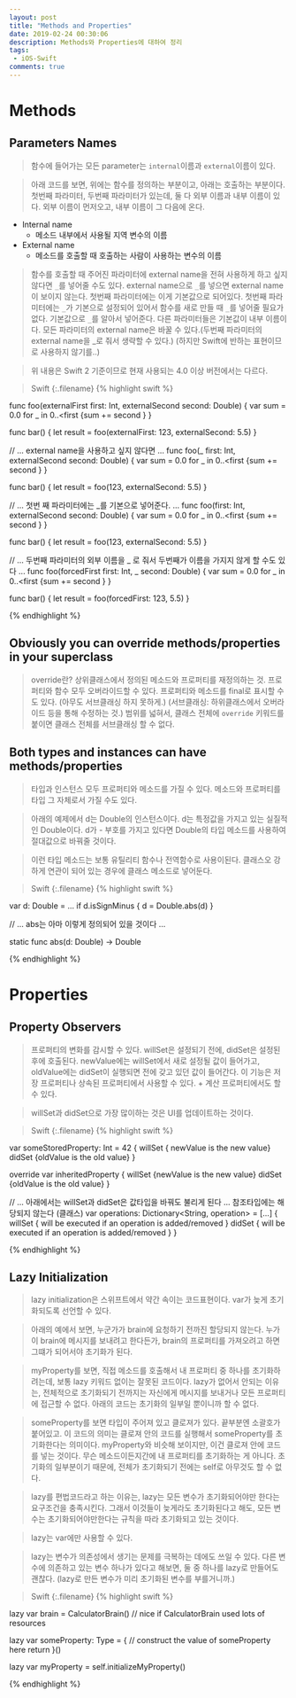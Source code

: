 ```yaml
---
layout: post
title: "Methods and Properties"
date: 2019-02-24 00:30:06
description: Methods와 Properties에 대하여 정리
tags: 
 - iOS-Swift
comments: true
---
```



# Methods

## Parameters Names 
> 함수에 들어가는 모든 parameter는 `internal`이름과 `external`이름이 있다.

> 아래 코드를 보면, 위에는 함수를 정의하는 부분이고, 아래는 호출하는 부분이다. 첫번째 파라미터, 두번째 파라미터가 있는데, 둘 다 외부 이름과 내부 이름이 있다. 외부 이름이 먼저오고, 내부 이름이 그 다음에 온다.

* Internal name
    * 메소드 내부에서 사용될 지역 변수의 이름
* External name
    * 메소드를 호출할 때 호출하는 사람이 사용하는 변수의 이름

> 함수를 호출할 때 주어진 파라미터에 external name을 전혀 사용하게 하고 싶지 않다면 `_`를 넣어줄 수도 있다. external name으로 `_`를 넣으면 external name이 보이지 않는다.
> 첫번째 파라미터에는 이게 기본값으로 되어있다. 첫번째 파라미터에는 `_`가 기본으로 설정되어 있어서 함수를 새로 만들 때 `_`를 넣어줄 필요가 없다. 기본값으로 `_`를 알아서 넣어준다.
> 다른 파라미터들은 기본값이 내부 이름이다.
> 모든 파라미터의 external name은 바꿀 수 있다.(두번째 파라미터의 external name을 _로 줘서 생략할 수 있다.) (하지만 Swift에 반하는 표현이므로 사용하지 않기를..)


> 위 내용은 Swift 2 기준이므로 현재 사용되는 4.0 이상 버전에서는 다르다.

>Swift
{:.filename}
{% highlight swift %}

func foo(externalFirst first: Int, externalSecond second: Double) {
    var sum = 0.0
    for _ in 0..<first {sum += second }
}

func bar() {
    let result = foo(externalFirst: 123, externalSecond: 5.5)
}

// ... external name을 사용하고 싶지 않다면 ...
func foo(_ first: Int, externalSecond second: Double) {
    var sum = 0.0
    for _ in 0..<first {sum += second }
}

func bar() {
    let result = foo(123, externalSecond: 5.5)
}

// ... 첫번 째 파라미터에는 _를 기본으로 넣어준다. ...
func foo(first: Int, externalSecond second: Double) {
    var sum = 0.0
    for _ in 0..<first {sum += second }
}

func bar() {
    let result = foo(123, externalSecond: 5.5)
}

// ... 두번째 파라미터의 외부 이름을 _ 로 줘서 두번째가 이름을 가지지 않게 할 수도 있다 ...
func foo(forcedFirst first: Int, _ second: Double) {
    var sum = 0.0
    for _ in 0..<first {sum += second }
}

func bar() {
    let result = foo(forcedFirst: 123, 5.5)
}


{% endhighlight %}


## Obviously you can override methods/properties in your superclass
> override란? 상위클래스에서 정의된 메소드와 프로퍼티를 재정의하는 것.
> 프로퍼티와 함수 모두 오버라이드할 수 있다.
> 프로퍼티와 메소드를 final로 표시할 수도 있다. (아무도 서브클래싱 하지 못하게.) (서브클래싱: 하위클래스에서 오버라이드 등을 통해 수정하는 것.)
> 범위를 넓혀서, 클래스 전체에 `override` 키워드를 붙이면 클래스 전체를 서브클래싱 할 수 없다.

## Both types and instances can have methods/properties 
> 타입과 인스턴스 모두 프로퍼티와 메소드를 가질 수 있다.
> 메소드와 프로퍼티를 타입 그 자체로서 가질 수도 있다. 

> 아래의 예제에서 d는 Double의 인스턴스이다. d는 특정값을 가지고 있는 실질적인 Double이다. 
> d가 - 부호를 가지고 있다면 Double의 타입 메소드를 사용하여 절대값으로 바꿔줄 것이다.

> 이런 타입 메소드는 보통 유틸리티 함수나 전역함수로 사용이된다. 클래스오 강하게 연관이 되어 있는 경우에 클래스 메소드로 넣어둔다.

>Swift
{:.filename}
{% highlight swift %}

var d: Double = ...
if d.isSignMinus {
    d = Double.abs(d)
}

// ... abs는 아마 이렇게 정의되어 있을 것이다 ...

static func abs(d: Double) -> Double

{% endhighlight %}

# Properties

## Property Observers

> 프로퍼티의 변화를 감시할 수 있다.
> willSet은 설정되기 전에, didSet은 설정된 후에 호출된다.
> newValue에는 willSet에서 새로 설정될 값이 들어가고, oldValue에는 didSet이 실행되면 전에 갖고 있던 값이 들어간다.
> 이 기능은 저장 프로퍼티나 상속된 프로퍼티에서 사용할 수 있다. + 계산 프로퍼티에서도 할 수 있다.

> willSet과 didSet으로 가장 많이하는 것은 UI를 업데이트하는 것이다.

>Swift
{:.filename}
{% highlight swift %}

var someStoredProperty: Int = 42 {
    willSet { newValue is the new value}
    didSet {oldValue is the old value}
}

override var inheritedProperty {
    willSet {newValue is the new value}
    didSet {oldValue is the old value}
}


// ... 아래에서는 willSet과 didSet은 값타입을 바꿔도 불리게 된다 ... 참조타입에는 해당되지 않는다 (클래스)
var operations: Dictionary<String, operation> = [...] {
    willSet { will be executed if an operation is added/removed }
    didSet { will be executed if an operation is added/removed }
}

{% endhighlight %}

## Lazy Initialization
> lazy initialization은 스위프트에서 약간 속이는 코드표현이다. 
> var가 늦게 초기화되도록 선언할 수 있다.

> 아래의 예에서 보면, 누군가가 brain에 요청하기 전까진 할당되지 않는다. 누가 이 brain에 메시지를 보내려고 한다든가, brain의 프로퍼티를 가져오려고 하면 그떄가 되어서야 초기화가 된다.

> myProperty를 보면, 직접 메소드를 호출해서 내 프로퍼티 중 하나를 초기화하려는데, 보통 lazy 키워드 없이는 잘못된 코드이다.
> lazy가 없어서 안되는 이유는, 전체적으로 초기화되기 전까지는 자신에게 메시지를 보내거나 모든 프로퍼티에 접근할 수 없다. 아래의 코드는 초기화의 일부일 뿐이니까 할 수 없다.

> someProperty를 보면 타입이 주어져 있고 클로져가 있다. 끝부분엔 소괄호가 붙어있고. 
> 이 코드의 의미는 클로져 안의 코드를 실행해서 someProperty를 초기화한다는 의미이다. myProperty와 비슷해 보이지만, 이건 클로져 안에 코드를 넣는 것이다. 무슨 메소드이든지간에 내 프로퍼티를 초기화하는 게 아니다. 
> 초기화의 일부분이기 때문에, 전체가 초기화되기 전에는 self로 아무것도 할 수 없다. 

> lazy를 편법코드라고 하는 이유는, lazy는 모든 변수가 초기화되어야만 한다는 요구조건을 충족시킨다. 그래서 이것들이 늦게라도 초기화된다고 해도, 모든 변수는 초기화되어야만한다는 규칙을 따라 초기화되고 있는 것이다. 

> lazy는 var에만 사용할 수 있다.

> lazy는 변수가 의존성에서 생기는 문제를 극복하는 데에도 쓰일 수 있다.
> 다른 변수에 의존하고 있는 변수 하나가 있다고 해보면, 둘 중 하나를 lazy로 만들어도 괜찮다. (lazy로 만든 변수가 미리 초기화된 변수를 부를거니까.)

>Swift
{:.filename}
{% highlight swift %}

lazy var brain = CalculatorBrain() // nice if CalculatorBrain used lots of resources

lazy var someProperty: Type = {
    // construct the value of someProperty here
    return <the constructed value>
}()

lazy var myProperty = self.initializeMyProperty()

{% endhighlight %}
